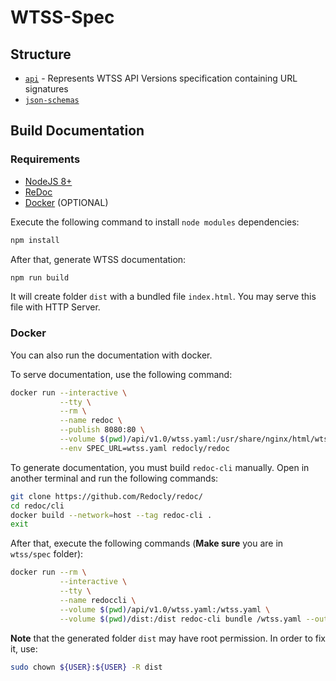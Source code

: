 # WTSS-Spec

## Structure

- [`api`](./api) - Represents WTSS API Versions specification containing URL signatures
- [`json-schemas`](./json-schemas)

## Build Documentation

### Requirements

- [NodeJS 8+](https://nodejs.org/en/)
- [ReDoc](https://github.com/Redocly/redoc)
- [Docker](https://docs.docker.com/get-started/) (OPTIONAL)

Execute the following command to install `node modules` dependencies:

```bash
npm install
```

After that, generate WTSS documentation:

```bash
npm run build
```

It will create folder `dist` with a bundled file `index.html`. You may serve this file with HTTP Server.

### Docker

You can also run the documentation with docker.

To serve documentation, use the following command:

```bash
docker run --interactive \
           --tty \
           --rm \
           --name redoc \
           --publish 8080:80 \
           --volume $(pwd)/api/v1.0/wtss.yaml:/usr/share/nginx/html/wtss.yaml \
           --env SPEC_URL=wtss.yaml redocly/redoc
```

To generate documentation, you must build `redoc-cli` manually. Open in another terminal and run the following commands:

```bash
git clone https://github.com/Redocly/redoc/
cd redoc/cli
docker build --network=host --tag redoc-cli .
exit
```

After that, execute the following commands (**Make sure** you are in `wtss/spec` folder):

```bash
docker run --rm \
           --interactive \
           --tty \
           --name redoccli \
           --volume $(pwd)/api/v1.0/wtss.yaml:/wtss.yaml \
           --volume $(pwd)/dist:/dist redoc-cli bundle /wtss.yaml --output /dist/index.html
```

**Note** that the generated folder `dist` may have root permission. In order to fix it, use:

```bash
sudo chown ${USER}:${USER} -R dist
```